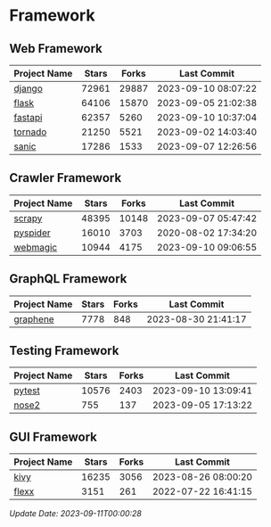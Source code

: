 # Framework

## Web Framework
| Project Name | Stars | Forks | Last Commit |
| ------------ | ----- | ----- | ----------- |
| [django](https://github.com/django/django) | 72961 | 29887 | 2023-09-10 08:07:22 |
| [flask](https://github.com/pallets/flask) | 64106 | 15870 | 2023-09-05 21:02:38 |
| [fastapi](https://github.com/tiangolo/fastapi) | 62357 | 5260 | 2023-09-10 10:37:04 |
| [tornado](https://github.com/tornadoweb/tornado) | 21250 | 5521 | 2023-09-02 14:03:40 |
| [sanic](https://github.com/sanic-org/sanic) | 17286 | 1533 | 2023-09-07 12:26:56 |

## Crawler Framework
| Project Name | Stars | Forks | Last Commit |
| ------------ | ----- | ----- | ----------- |
| [scrapy](https://github.com/scrapy/scrapy) | 48395 | 10148 | 2023-09-07 05:47:42 |
| [pyspider](https://github.com/binux/pyspider) | 16010 | 3703 | 2020-08-02 17:34:20 |
| [webmagic](https://github.com/code4craft/webmagic) | 10944 | 4175 | 2023-09-10 09:06:55 |

## GraphQL Framework
| Project Name | Stars | Forks | Last Commit |
| ------------ | ----- | ----- | ----------- |
| [graphene](https://github.com/graphql-python/graphene) | 7778 | 848 | 2023-08-30 21:41:17 |

## Testing Framework
| Project Name | Stars | Forks | Last Commit |
| ------------ | ----- | ----- | ----------- |
| [pytest](https://github.com/pytest-dev/pytest) | 10576 | 2403 | 2023-09-10 13:09:41 |
| [nose2](https://github.com/nose-devs/nose2) | 755 | 137 | 2023-09-05 17:13:22 |

## GUI Framework
| Project Name | Stars | Forks | Last Commit |
| ------------ | ----- | ----- | ----------- |
| [kivy](https://github.com/kivy/kivy) | 16235 | 3056 | 2023-08-26 08:00:20 |
| [flexx](https://github.com/flexxui/flexx) | 3151 | 261 | 2022-07-22 16:41:15 |

*Update Date: 2023-09-11T00:00:28*
